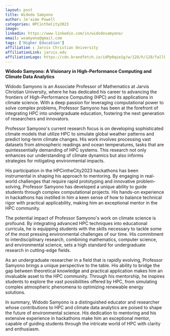 ```yaml
---
layout: post
title: Widodo Samyono
author: Je'aime Powell
categories: HPCintheCity2023
image: 
linkedin: https://www.linkedin.com/in/widodosamyono/
email: wsamyono@gmail.com
tags: ['Higher Education']
affiliation : Jarvis Christian University 
affiliationLink: jarvis.edu
affiliationLogo: https://cdn.brandfetch.io/idPp0qie1g/w/128/h/128/fallback/lettermark/icon.webp?c=1ax1736898712984bfumLaCV7m4E6kVwRx                      
---
```


**Widodo Samyono: A Visionary in High-Performance Computing and Climate Data Analytics**
 
 Widodo Samyono is an Associate Professor of Mathematics at Jarvis Christian University, where he has dedicated his career to advancing the frontiers of High-Performance Computing (HPC) and its applications in climate science. With a deep passion for leveraging computational power to solve complex problems, Professor Samyono has been at the forefront of integrating HPC into undergraduate education, fostering the next generation of researchers and innovators.
 
 Professor Samyono's current research focus is on developing sophisticated climate models that utilize HPC to simulate global weather patterns and predict long-term climate changes. His work involves processing vast datasets from atmospheric readings and ocean temperatures, tasks that are quintessentially demanding of HPC systems. This research not only enhances our understanding of climate dynamics but also informs strategies for mitigating environmental impacts.
 
 His participation in the HPCintheCity2023 hackathons has been instrumental in shaping his approach to mentoring. By engaging in real-world challenges that require rapid prototyping and innovative problem-solving, Professor Samyono has developed a unique ability to guide students through complex computational projects. His hands-on experience in hackathons has instilled in him a keen sense of how to balance technical rigor with practical applicability, making him an exceptional mentor in the HPC community.
 
 The potential impact of Professor Samyono's work on climate science is profound. By integrating advanced HPC techniques into educational curricula, he is equipping students with the skills necessary to tackle some of the most pressing environmental challenges of our time. His commitment to interdisciplinary research, combining mathematics, computer science, and environmental science, sets a high standard for undergraduate research in cutting-edge fields.
 
 As an undergraduate researcher in a field that is rapidly evolving, Professor Samyono brings a unique perspective to the table. His ability to bridge the gap between theoretical knowledge and practical application makes him an invaluable asset to the HPC community. Through his mentorship, he inspires students to explore the vast possibilities offered by HPC, from simulating complex atmospheric phenomena to optimizing renewable energy solutions.
 
 In summary, Widodo Samyono is a distinguished educator and researcher whose contributions to HPC and climate data analytics are poised to shape the future of environmental science. His dedication to mentoring and his extensive experience in hackathons make him an exceptional mentor, capable of guiding students through the intricate world of HPC with clarity and enthusiasm.  
                    
